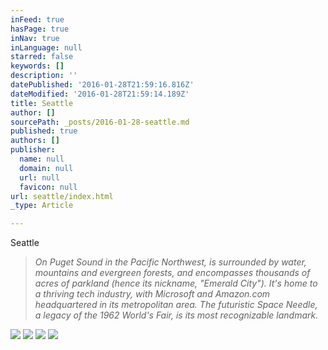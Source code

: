 ```yaml
---
inFeed: true
hasPage: true
inNav: true
inLanguage: null
starred: false
keywords: []
description: ''
datePublished: '2016-01-28T21:59:16.816Z'
dateModified: '2016-01-28T21:59:14.189Z'
title: Seattle
author: []
sourcePath: _posts/2016-01-28-seattle.md
published: true
authors: []
publisher:
  name: null
  domain: null
  url: null
  favicon: null
url: seattle/index.html
_type: Article

---
```

Seattle

> _On Puget Sound in the Pacific Northwest, is surrounded by water, mountains and evergreen forests, and encompasses thousands of acres of parkland (hence its nickname, "Emerald City"). It's home to a thriving tech industry, with Microsoft and Amazon.com headquartered in its metropolitan area. The futuristic Space Needle, a legacy of the 1962 World's Fair, is its most recognizable landmark._

![](https://the-grid-user-content.s3-us-west-2.amazonaws.com/3fc5ee97-852d-4883-a238-a910b494499b.JPG)
![](https://the-grid-user-content.s3-us-west-2.amazonaws.com/19813454-7d8f-40ac-9b65-5eeab399d7f8.JPG)
![](https://the-grid-user-content.s3-us-west-2.amazonaws.com/17aab27e-49a3-4e26-8c3d-feed807563da.JPG)
![](https://the-grid-user-content.s3-us-west-2.amazonaws.com/ec7d58ce-5334-4093-93c7-1076f8ae8cb5.JPG)